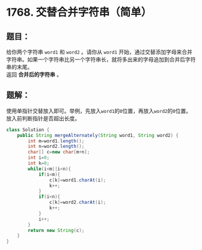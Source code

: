 # 1768. 交替合并字符串（简单）
## 题目：
给你两个字符串 `word1` 和 `word2` 。请你从 `word1` 开始，通过交替添加字母来合并字符串。如果一个字符串比另一个字符串长，就将多出来的字母追加到合并后字符串的末尾。\
返回 **合并后的字符串** 。
## 题解：
使用单指针交替放入即可。举例，先放入`word1`的`0`位置，再放入`word2`的`0`位置。\
放入前判断指针是否超出长度。
```java
class Solution {
    public String mergeAlternately(String word1, String word2) {
        int m=word1.length();
        int n=word2.length();
        char[] c=new char[m+n];
        int i=0;
        int k=0;
        while(i<m||i<n){
            if(i<m){
                c[k]=word1.charAt(i);
                k++;
            }
            if(i<n){
                c[k]=word2.charAt(i);
                k++;
            }
            i++;
        }
        return new String(c);
    }
}
```